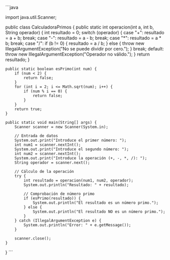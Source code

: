 ´´´java

import java.util.Scanner;

public class CalculadoraPrimos {
    public static int operacion(int a, int b, String operador) {
        int resultado = 0;
        switch (operador) {
            case "+":
                resultado = a + b;
                break;
            case "-":
                resultado = a - b;
                break;
            case "*":
                resultado = a * b;
                break;
            case "/":
                if (b != 0) {
                    resultado = a / b;
                } else {
                    throw new IllegalArgumentException("No se puede dividir por cero.");
                }
                break;
            default:
                throw new IllegalArgumentException("Operador no válido.");
        }
        return resultado;
    }

    public static boolean esPrimo(int num) {
        if (num < 2) {
            return false;
        }
        for (int i = 2; i <= Math.sqrt(num); i++) {
            if (num % i == 0) {
                return false;
            }
        }
        return true;
    }

    public static void main(String[] args) {
        Scanner scanner = new Scanner(System.in);

        // Entrada de datos
        System.out.print("Introduce el primer número: ");
        int num1 = scanner.nextInt();
        System.out.print("Introduce el segundo número: ");
        int num2 = scanner.nextInt();
        System.out.print("Introduce la operación (+, -, *, /): ");
        String operador = scanner.next();

        // Cálculo de la operación
        try {
            int resultado = operacion(num1, num2, operador);
            System.out.println("Resultado: " + resultado);
            
            // Comprobación de número primo
            if (esPrimo(resultado)) {
                System.out.println("El resultado es un número primo.");
            } else {
                System.out.println("El resultado NO es un número primo.");
            }
        } catch (IllegalArgumentException e) {
            System.out.println("Error: " + e.getMessage());
        }

        scanner.close();
    }
}
´´´
